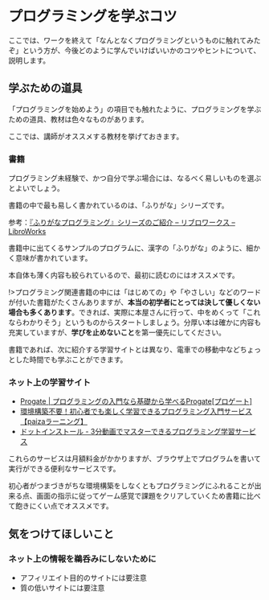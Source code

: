 # プログラミングを学ぶコツ

ここでは、ワークを終えて「なんとなくプログラミングというものに触れてみたぞ」という方が、今後どのように学んでいけばいいかのコツやヒントについて、説明します。

## 学ぶための道具

「プログラミングを始めよう」の項目でも触れたように、プログラミングを学ぶための道具、教材は色々なものがあります。

ここでは、講師がオススメする教材を挙げておきます。

### 書籍

プログラミング未経験で、かつ自分で学ぶ場合には、なるべく易しいものを選ぶとよいでしょう。

書籍の中で最も易しく書かれているのは、「ふりがな」シリーズです。

参考：[『ふりがなプログラミング』シリーズのご紹介 – リブロワークス – LibroWorks](https://libroworks.co.jp/?p=1976)

書籍中に出てくるサンプルのプログラムに、漢字の「ふりがな」のように、細かく意味が書かれています。

本自体も薄く内容も絞られているので、最初に読むのにはオススメです。

!>プログラミング関連書籍の中には「はじめての」や「やさしい」などのワードが付いた書籍がたくさんありますが、**本当の初学者にとっては決して優しくない場合も多くあります**。できれば、実際に本屋さんに行って、中をめくって「これならわかりそう」というものからスタートしましょう。分厚い本は確かに内容も充実していますが、**学びを止めないこと**を第一優先にしてください。

書籍であれば、次に紹介する学習サイトとは異なり、電車での移動中などちょっとした時間でも学ぶことができます。

### ネット上の学習サイト

- [Progate | プログラミングの入門なら基礎から学べるProgate[プロゲート]](https://prog-8.com/)
- [環境構築不要！初心者でも楽しく学習できるプログラミング入門サービス【paizaラーニング】](https://paiza.jp/works)
- [ドットインストール - 3分動画でマスターできるプログラミング学習サービス](https://dotinstall.com/)

これらのサービスは月額料金がかかりますが、ブラウザ上でプログラムを書いて実行ができる便利なサービスです。

初心者がつまづきがちな環境構築をしなくともプログラミングにふれることが出来る点、画面の指示に従ってゲーム感覚で課題をクリアしていくため書籍に比べて飽きにくい点でオススメです。



## 気をつけてほしいこと

### ネット上の情報を鵜呑みにしないために

- アフィリエイト目的のサイトには要注意
- 質の低いサイトには要注意